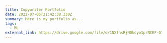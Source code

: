 ```yaml
---
title: Copywriter Portfolio
date: 2022-07-05T21:42:38.330Z
summary: Here is my portfolio as...
tags:
  - ML
external_link: https://drive.google.com/file/d/1NXfhsRjNOkdyo1prNCEF-G7spi-GEtwJ/view?usp=sharing
---
```

